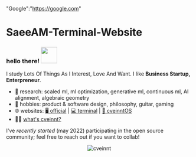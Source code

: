 "Google":"https://google.com"
# SaeeAM-Terminal-Website

### hello there! <img src="https://media.giphy.com/media/hvRJCLFzcasrR4ia7z/giphy.gif" width="44">

I study Lots Of Things As I Interest, Love And Want. I like **Business Startup, Enterpreneur**.

- 🔭 research: scaled ml, ml optimization, generative ml, continuous ml, AI alignment, algebraic geometry
- 🌱 hobbies: product & software design, philosophy, guitar, gaming
- 🌐 websites: [🖥️ official](https://wensenwu.com) | [💻 terminal](https://cveinnt.com) | [💾 cveinntOS](https://cveinnt.org/)
- 🤷‍♂️ [what's cveinnt?](https://wensenwu.com/cveinnt)

I've _recently started_ (may 2022) participating in the open source community; feel free to reach out if you want to collab!

<p align="center"> <img src="https://github-readme-stats.vercel.app/api?username=cveinnt&count_private=false&show_icons=true&hide_border=true&theme=tokyonight" alt="cveinnt" />
